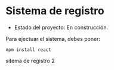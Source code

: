 <h1> Sistema de registro </h1>

- Estado del proyecto: En construcción.

Para ejectuar el sistema, debes poner: 

``npm install react``

sitema de registro 2
